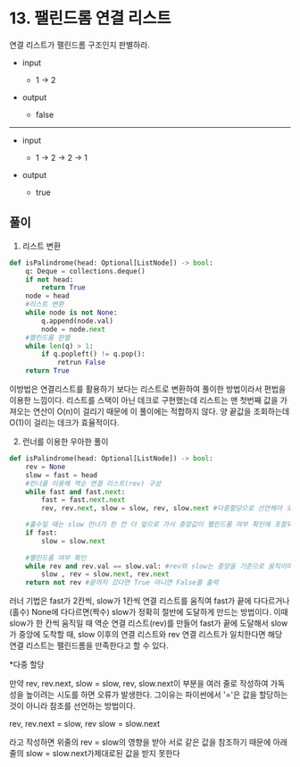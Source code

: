 # 13. 팰린드롬 연결 리스트

연결 리스트가 팰린드롬 구조인지 판별하라.

- input 
  - 1 → 2


- output 
  - false

---

- input 
  - 1 → 2 → 2 → 1


- output 
  - true

## 풀이

1. 리스트 변환

```python
def isPalindrome(head: Optional[ListNode]) -> bool:
	q: Deque = collections.deque()
	if not head:
		return True
	node = head
	#리스트 변환
	while node is not None:
		q.append(node.val)
		node = node.next
	#펠린드롬 판별
	while len(q) > 1:
		if q.popleft() != q.pop():
			retrun False
	return True
```
이방법은 연결리스트를 활용하기 보다는 리스트로 변환하여 풀이한 방법이라서 편법을 이용한 느낌이다. 리스트를 스택이 아닌 데크로 구현했는데 리스트는 맨 첫번째 값을 가져오는 연산이 O(n)이 걸리기 때문에 이 풀이에는 적합하지 않다. 양 끝값을 조회하는데 O(1)이 걸리는 데크가 효율적이다.

2. 런너를 이용한 우아한 풀이

```python
def isPalindrome(head: Optional[ListNode]) -> bool:
	rev = None
	slow = fast = head
	#런너를 이용해 역순 연결 리스트(rev) 구성
	while fast and fast.next:
		fast = fast.next.next
		rev, rev.next, slow = slow, rev, slow.next #다중할당으로 선언해야 오류가 없다

	#홀수일 때는 slow 런너가 한 칸 더 앞으로 가서 중앙값이 팰린드롬 여부 확인에 포함되지 않게 한다
	if fast: 
		slow = slow.next
	
	#팰린드롬 여부 확인
	while rev and rev.val == slow.val: #rev와 slow는 중앙을 기준으로 움직이며 일치 여부 판별
		slow , rev = slow.next, rev.next 
	return not rev #끝까지 갔다면 True 아니면 False를 출력
```

러너 기법은 fast가 2칸씩, slow가 1칸씩 연결 리스트를 움직여 fast가 끝에 다다르거나(홀수) None에 다다르면(짝수) slow가 정확히 절반에 도달하게 만드는 방법이다. 이때 slow가 한 칸씩 움직일 때 역순 연결 리스트(rev)를 만들어 fast가 끝에 도달해서 slow가 중앙에 도착할 때, slow 이후의 연결 리스트와 rev 연결 리스트가 일치한다면 해당 연결 리스트는 팰린드롬을 만족한다고 할 수 있다.

*다중 할당

만약 rev, rev.next, slow = slow, rev, slow.next이 부분을 여러 줄로 작성하여 가독성을 높이려는 시도를 하면 오류가 발생한다. 그이유는 파이썬에서 '='은 값을 할당하는 것이 아니라 참조를 선언하는 방법이다.

rev, rev.next = slow, rev
slow = slow.next

라고 작성하면 위줄의 rev = slow의 영향을 받아 서로 같은 값을 참조하기 때문에 아래 줄의 slow = slow.next가제대로된 값을 받지 못한다